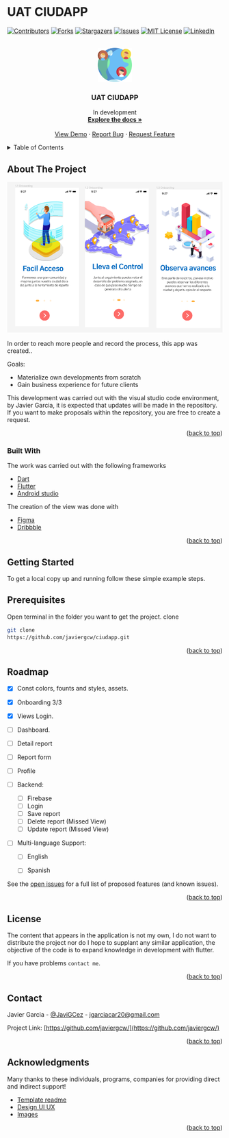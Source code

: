 # UAT CIUDAPP

<div id="top"></div>
<!--
*** Thanks for checking out the Best-README-Template. If you have a suggestion
*** that would make this better, please fork the repo and create a pull request
*** or simply open an issue with the tag "enhancement".
*** Don't forget to give the project a star!
*** Thanks again! Now go create something AMAZING! :D
-->



<!-- PROJECT SHIELDS -->
<!--
*** I'm using markdown "reference style" links for readability.
*** Reference links are enclosed in brackets [ ] instead of parentheses ( ).
*** See the bottom of this document for the declaration of the reference variables
*** for contributors-url, forks-url, etc. This is an optional, concise syntax you may use.
*** https://www.markdownguide.org/basic-syntax/#reference-style-links
-->
[![Contributors][contributors-shield]][contributors-url]
[![Forks][forks-shield]][forks-url]
[![Stargazers][stars-shield]][stars-url]
[![Issues][issues-shield]][issues-url]
[![MIT License][license-shield]][license-url]
[![LinkedIn][linkedin-shield]][linkedin-url]



<!-- PROJECT LOGO -->
<br />
<div align="center">
  <a href="https://github.com/javiergcw/ciudapp">
    <img src="assets/images/world.png" alt="Logo" width="80" height="80">
  </a>

  <h3 align="center">UAT CIUDAPP</h3>

  <p align="center">
    In development
    <br />
    <a href="https://github.com/javiergcw/ciudapp"><strong>Explore the docs »</strong></a>
    <br />
    <br />
    <a href="https://github.com/javiergcw/ciudapp">View Demo</a>
    ·
    <a href="https://github.com/javiergcw/ciudapp/issues">Report Bug</a>
    ·
    <a href="https://github.com/javiergcw/ciudapp/issues">Request Feature</a>
  </p>
</div>



<!-- TABLE OF CONTENTS -->
<details>
  <summary>Table of Contents</summary>
  <ol>
    <li>
      <a href="#about-the-project">About The Project</a>
      <ul>
        <li><a href="#built-with">Built With</a></li>
      </ul>
    </li>
    <li>
      <a href="#getting-started">Getting Started</a>
      <ul>
        <li><a href="#prerequisites">Prerequisites</a></li>
        <li><a href="#installation">Installation</a></li>
      </ul>
    </li>
    <li><a href="#usage">Usage</a></li>
    <li><a href="#roadmap">Roadmap</a></li>
    <li><a href="#contributing">Contributing</a></li>
    <li><a href="#license">License</a></li>
    <li><a href="#contact">Contact</a></li>
    <li><a href="#acknowledgments">Acknowledgments</a></li>
  </ol>
</details>



<!-- ABOUT THE PROJECT -->
## About The Project

[![Product Name Screen Shot][product-screenshot]](https://example.com)

In order to reach more people and record the process, this app was created..


Goals:
* Materialize own developments from scratch
* Gain business experience for future clients

This development was carried out with the visual studio code environment, by Javier Garcia, it is expected that updates will be made in the repository. If you want to make proposals within the repository, you are free to create a request.

<p align="right">(<a href="#top">back to top</a>)</p>


 
### Built With

The work was carried out with the following frameworks

* [Dart](https://dart.dev)
* [Flutter](https://flutter.dev)
* [Android studio](https://developer.android.com/studio)

The creation of the view was done with
* [Figma](https://www.figma.com/)
* [Dribbble](https://dribbble.com)


<p align="right">(<a href="#top">back to top</a>)</p>



<!-- GETTING STARTED -->
## Getting Started

To get a local copy up and running follow these simple example steps.



## Prerequisites

Open terminal in the folder you want to get the project.
 clone
  ```sh
  git clone 
  https://github.com/javiergcw/ciudapp.git
  ```
<!-- PROJECT SHIELDS
### How run this project?

_Later we will add information on how to run the landing page in local._


*** 1. Get a free API Key at [https://example.com](https://example.com)
2. Clone the repo
   ```sh
   git clone https://github.com/your_username_/Project-Name.git
   ```
3. Install NPM packages
   ```sh
   npm install
   ```
4. Enter your API in `config.js`
   ```js
   const API_KEY = 'ENTER YOUR API';
   ```
 -->
<p align="right">(<a href="#top">back to top</a>)</p>



<!-- USAGE EXAMPLES 
## Usage

Use this space to show useful examples of how a project can be used. Additional screenshots, code examples and demos work well in this space. You may also link to more resources.

_For more examples, please refer to the [Documentation](https://example.com)_

<p align="right">(<a href="#top">back to top</a>)</p>
-->


<!-- ROADMAP -->
## Roadmap

- [X] Const colors, founts and styles, assets.
- [X] Onboarding 3/3
- [X] Views Login.
- [ ] Dashboard.
- [ ] Detail report
- [ ] Report form
- [ ] Profile

- [ ] Backend:
    - [ ] Firebase
    - [ ] Login
    - [ ] Save report
    - [ ] Delete report (Missed View)
    - [ ] Update report (Missed View)
 
- [ ] Multi-language Support:
    - [ ] English
    - [ ] Spanish


See the [open issues](https://github.com/javiergcw) for a full list of proposed features (and known issues).

<p align="right">(<a href="#top">back to top</a>)</p>



<!-- CONTRIBUTING 
## Contributing

Contributions are what make the open source community such an amazing place to learn, inspire, and create. Any contributions you make are **greatly appreciated**.

If you have a suggestion that would make this better, please fork the repo and create a pull request. You can also simply open an issue with the tag "enhancement".
Don't forget to give the project a star! Thanks again!

1. Fork the Project
2. Create your Feature Branch (`git checkout -b feature/AmazingFeature`)
3. Commit your Changes (`git commit -m 'Add some AmazingFeature'`)
4. Push to the Branch (`git push origin feature/AmazingFeature`)
5. Open a Pull Request

<p align="right">(<a href="#top">back to top</a>)</p>
-->


<!-- LICENSE -->
## License

The content that appears in the application is not my own, I do not want to distribute the project nor do I hope to supplant any similar application, the objective of the code is to expand knowledge in development with flutter.

If you have problems `contact me`.

<p align="right">(<a href="#top">back to top</a>)</p>



<!-- CONTACT -->
## Contact

Javier Garcia - [@JaviGCez](https://twitter.com/JaviGCez) - jgarciacar20@gmail.com

Project Link: [https://github.com/javiergcw/](https://github.com/javiergcw/)

<p align="right">(<a href="#top">back to top</a>)</p>



<!-- ACKNOWLEDGMENTS -->
## Acknowledgments

Many thanks to these individuals, programs, companies for providing direct and indirect support!

* [Template readme](https://github.com/othneildrew/Best-README-Template)
* [Design UI UX](https://dribbble.com/)
* [Images](https://www.freepik.es)

<!--
* [GitHub Emoji Cheat Sheet](https://www.webpagefx.com/tools/emoji-cheat-sheet)
* [Malven's Flexbox Cheatsheet](https://flexbox.malven.co/)
* [Malven's Grid Cheatsheet](https://grid.malven.co/)
* [Img Shields](https://shields.io)
* [GitHub Pages](https://pages.github.com)
* [Font Awesome](https://fontawesome.com)
* [React Icons](https://react-icons.github.io/react-icons/search)
-->
<p align="right">(<a href="#top">back to top</a>)</p>



<!-- MARKDOWN LINKS & IMAGES -->
<!-- https://www.markdownguide.org/basic-syntax/#reference-style-links -->
[contributors-shield]: https://img.shields.io/github/contributors/javiergcw/ciudapp.svg?style=for-the-badge
[contributors-url]: https://github.com/javiergcw/ciudapp/graphs/contributors
[forks-shield]: https://img.shields.io/github/forks/javiergcw/ciudapp.svg?style=for-the-badge
[forks-url]: https://github.com/javiergcw/ciudapp/network/members
[stars-shield]: https://img.shields.io/github/stars/javiergcw/ciudapp.svg?style=for-the-badge
[stars-url]: https://github.com/javiergcw/ciudapp/stargazers
[issues-shield]: https://img.shields.io/github/issues/javiergcw/ciudapp.svg?style=for-the-badge
[issues-url]: https://github.com/javiergcw/ciudapp/issues
[license-shield]: https://img.shields.io/github/license/javiergcw/ciudapp.svg?style=for-the-badge
[license-url]: https://github.com/javiergcw/ciudapp/blob/master/LICENSE.txt
[linkedin-shield]: https://img.shields.io/badge/-LinkedIn-black.svg?style=for-the-badge&logo=linkedin&colorB=555
[linkedin-url]: https://www.linkedin.com/in/javier-garcia-carrillo-301360240/
[product-screenshot]: assets/images/context.png

